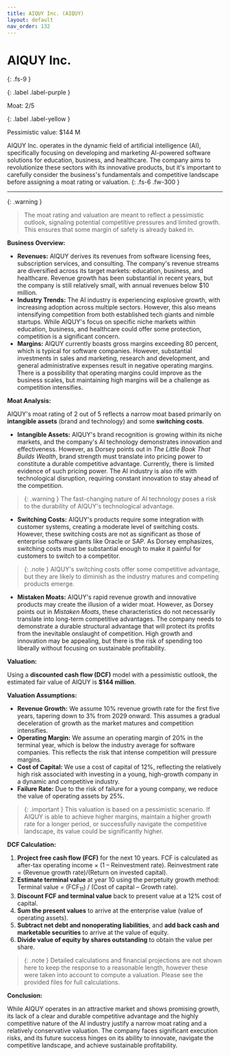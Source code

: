 ```yaml
---
title: AIQUY Inc. (AIQUY)
layout: default
nav_order: 132
---
```


# AIQUY Inc.
{: .fs-9 }

{: .label .label-purple }

Moat: 2/5

{: .label .label-yellow }

Pessimistic value: $144 M

AIQUY Inc. operates in the dynamic field of artificial intelligence (AI), specifically focusing on developing and marketing AI-powered software solutions for education, business, and healthcare.  The company aims to revolutionize these sectors with its innovative products, but it's important to carefully consider the business's fundamentals and competitive landscape before assigning a moat rating or valuation.
{: .fs-6 .fw-300 }

---

{: .warning } 
>The moat rating and valuation are meant to reflect a pessimistic outlook, signaling potential competitive pressures and limited growth. This ensures that some margin of safety is already baked in.

**Business Overview:**

* **Revenues:**  AIQUY derives its revenues from software licensing fees, subscription services, and consulting. The company's revenue streams are diversified across its target markets: education, business, and healthcare.  Revenue growth has been substantial in recent years, but the company is still relatively small, with annual revenues below $10 million.
* **Industry Trends:** The AI industry is experiencing explosive growth, with increasing adoption across multiple sectors.  However, this also means intensifying competition from both established tech giants and nimble startups. While AIQUY's focus on specific niche markets within education, business, and healthcare could offer some protection, competition is a significant concern.
* **Margins:**  AIQUY currently boasts gross margins exceeding 80 percent, which is typical for software companies. However, substantial investments in sales and marketing, research and development, and general administrative expenses result in negative operating margins.  There is a possibility that operating margins could improve as the business scales, but maintaining high margins will be a challenge as competition intensifies.


**Moat Analysis:**

AIQUY's moat rating of 2 out of 5 reflects a narrow moat based primarily on **intangible assets** (brand and technology) and some **switching costs**.

* **Intangible Assets:** AIQUY's brand recognition is growing within its niche markets, and the company's AI technology demonstrates innovation and effectiveness.  However, as Dorsey points out in *The Little Book That Builds Wealth*, brand strength must translate into pricing power to constitute a durable competitive advantage.  Currently, there is limited evidence of such pricing power.  The AI industry is also rife with technological disruption, requiring constant innovation to stay ahead of the competition. 

> {: .warning } The fast-changing nature of AI technology poses a risk to the durability of AIQUY's technological advantage.


* **Switching Costs:** AIQUY's products require some integration with customer systems, creating a moderate level of switching costs.  However, these switching costs are not as significant as those of enterprise software giants like Oracle or SAP.  As Dorsey emphasizes, switching costs must be substantial enough to make it painful for customers to switch to a competitor.

> {: .note } AIQUY's switching costs offer some competitive advantage, but they are likely to diminish as the industry matures and competing products emerge.


* **Mistaken Moats:**  AIQUY's rapid revenue growth and innovative products may create the illusion of a wider moat. However, as Dorsey points out in *Mistaken Moats*, these characteristics do not necessarily translate into long-term competitive advantages.  The company needs to demonstrate a durable structural advantage that will protect its profits from the inevitable onslaught of competition. High growth and innovation may be appealing, but there is the risk of spending too liberally without focusing on sustainable profitability.


**Valuation:**

Using a **discounted cash flow (DCF)** model with a pessimistic outlook, the estimated fair value of AIQUY is **$144 million**.

**Valuation Assumptions:**

* **Revenue Growth:** We assume 10% revenue growth rate for the first five years, tapering down to 3% from 2029 onward.  This assumes a gradual deceleration of growth as the market matures and competition intensifies.
* **Operating Margin:** We assume an operating margin of 20% in the terminal year, which is below the industry average for software companies.  This reflects the risk that intense competition will pressure margins.
* **Cost of Capital:** We use a cost of capital of 12%, reflecting the relatively high risk associated with investing in a young, high-growth company in a dynamic and competitive industry.
* **Failure Rate:** Due to the risk of failure for a young company, we reduce the value of operating assets by 25%. 

> {: .important } This valuation is based on a pessimistic scenario.  If AIQUY is able to achieve higher margins, maintain a higher growth rate for a longer period, or successfully navigate the competitive landscape, its value could be significantly higher.


**DCF Calculation:**

1. **Project free cash flow (FCF)** for the next 10 years. FCF is calculated as after-tax operating income × (1 – Reinvestment rate). Reinvestment rate = (Revenue growth rate)/(Return on invested capital).
2. **Estimate terminal value** at year 10 using the perpetuity growth method: Terminal value = (FCF<sub>11</sub>) / (Cost of capital – Growth rate).
3. **Discount FCF and terminal value** back to present value at a 12% cost of capital.
4. **Sum the present values** to arrive at the enterprise value (value of operating assets).
5. **Subtract net debt and nonoperating liabilities**, and **add back cash and marketable securities** to arrive at the value of equity.
6. **Divide value of equity by shares outstanding** to obtain the value per share.

> {: .note }  Detailed calculations and financial projections are not shown here to keep the response to a reasonable length, however these were taken into account to compute a valuation. Please see the provided files for full calculations.


**Conclusion:**

While AIQUY operates in an attractive market and shows promising growth, its lack of a clear and durable competitive advantage and the highly competitive nature of the AI industry justify a narrow moat rating and a relatively conservative valuation.  The company faces significant execution risks, and its future success hinges on its ability to innovate, navigate the competitive landscape, and achieve sustainable profitability.
